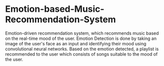 # Emotion-based-Music-Recommendation-System
Emotion-driven recommendation system, which recommends music based on the real-time mood of the user. Emotion Detection is done by taking an image of the user's face as an input and identifying their mood using convolutional neural networks. Based on the emotion detected, a playlist is recommended to the user which consists of songs suitable to the mood of the user. 
